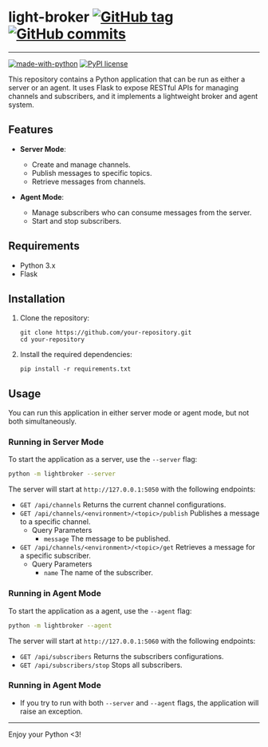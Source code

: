 # light-broker [![GitHub tag](https://img.shields.io/github/tag/bigmauri/light-broker.svg)](https://GitHub.com/bigmauri/light-broker/tags/) [![GitHub commits](https://img.shields.io/github/commits-since/bigmauri/light-broker/v0.0.1.svg)](https://GitHub.com/bigmauri/light-broker/commit/)

___
[![made-with-python](https://img.shields.io/badge/Made%20with-Python-1f425f.svg)](https://www.python.org/)
[![PyPI license](https://img.shields.io/pypi/l/ansicolortags.svg)](https://pypi.python.org/pypi/ansicolortags/)


This repository contains a Python application that can be run as either a server or an agent. It uses Flask to expose RESTful APIs for managing channels and subscribers, and it implements a lightweight broker and agent system.

## Features

- **Server Mode**: 
  - Create and manage channels.
  - Publish messages to specific topics.
  - Retrieve messages from channels.

- **Agent Mode**: 
  - Manage subscribers who can consume messages from the server.
  - Start and stop subscribers.

## Requirements

- Python 3.x
- Flask

## Installation

1. Clone the repository:

    ```
    git clone https://github.com/your-repository.git
    cd your-repository
    ```

2. Install the required dependencies:

    ```
    pip install -r requirements.txt
    ```

## Usage

You can run this application in either server mode or agent mode, but not both simultaneously.


### Running in Server Mode

To start the application as a server, use the `--server` flag:

```bash
python -m lightbroker --server
```

The server will start at `http://127.0.0.1:5050` with the following endpoints:

- `GET /api/channels` Returns the current channel configurations.
- `GET /api/channels/<environment>/<topic>/publish` Publishes a message to a specific channel.
  - Query Parameters
    - `message` The message to be published.
- `GET /api/channels/<environment>/<topic>/get` Retrieves a message for a specific subscriber.
  - Query Parameters
    - `name` The name of the subscriber.


### Running in Agent Mode

To start the application as a agent, use the `--agent` flag:

```bash
python -m lightbroker --agent
```

The server will start at `http://127.0.0.1:5060` with the following endpoints:

- `GET /api/subscribers` Returns the subscribers configurations.
- `GET /api/subscribers/stop` Stops all subscribers.


### Running in Agent Mode

- If you try to run with both `--server` and `--agent` flags, the application will raise an exception.

---
Enjoy your Python <3!
